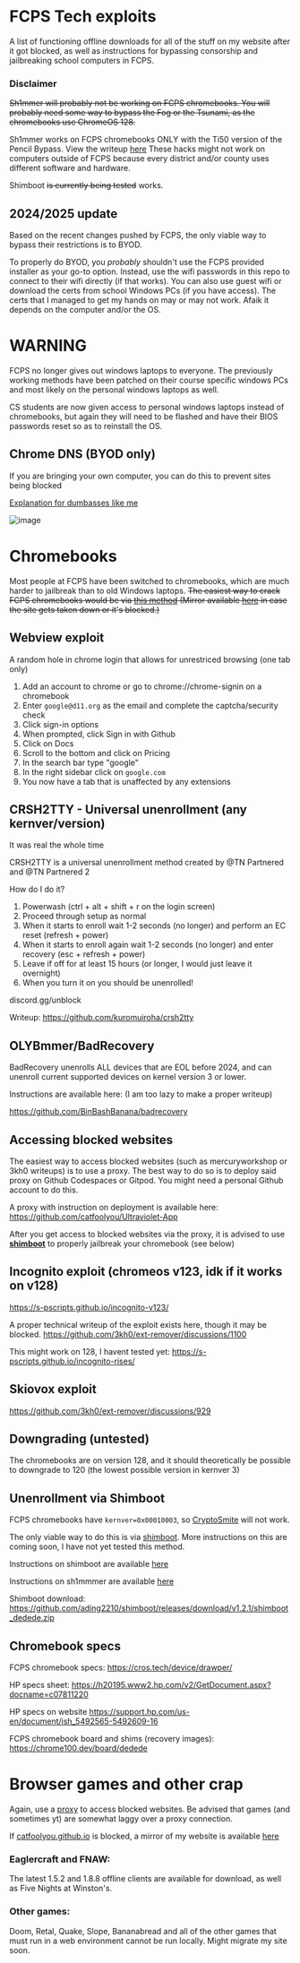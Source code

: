 # FCPS Tech exploits
A list of functioning offline downloads for all of the stuff on my website after it got blocked, as well as instructions for bypassing consorship and jailbreaking school computers in FCPS.

### Disclaimer
~~Sh1mmer will probably not be working on FCPS chromebooks. You will probably need some way to bypass the Fog or the Tsunami, as the chromebooks use ChromeOS 128.~~

Sh1mmer works on FCPS chromebooks ONLY with the Ti50 version of the Pencil Bypass. View the writeup [here](https://github.com/catfoolyou/Block-Bypass/blob/main/pencilbypass-ti50.md)
These hacks might not work on computers outside of FCPS because every district and/or county uses different software and hardware.

Shimboot ~~is currently being tested~~ works.

## 2024/2025 update
Based on the recent changes pushed by FCPS, the only viable way to bypass their restrictions is to BYOD. 

To properly do BYOD, you *probably* shouldn't use the FCPS provided installer as your go-to option. Instead, use the wifi passwords in this repo to connect to their wifi directly (if that works).
You can also use guest wifi or download the certs from school Windows PCs (if you have access). The certs that I managed to get my hands on may or may not work. Afaik it depends on the computer and/or the OS.

# WARNING
FCPS no longer gives out windows laptops to everyone. The previously working methods have been patched on their course specific windows PCs and most likely on the personal windows laptops as well.

CS students are now given access to personal windows laptops instead of chromebooks, but again they will need to be flashed and have their BIOS passwords reset so as to reinstall the OS. 

## Chrome DNS (BYOD only)

If you are bringing your own computer, you can do this to prevent sites being blocked

[Explanation for dumbasses like me](https://simpledns.plus/kb/195-how-to-enable-dns-over-https-doh-in-chrome)


![image](https://github.com/user-attachments/assets/9bcbfb46-ba32-4f2e-a4c4-6a0c6bf86684)

# Chromebooks
Most people at FCPS have been switched to chromebooks, which are much harder to jailbreak than to old Windows laptops. 
~~The easiest way to crack FCPS chromebooks would be via [this method](https://github.com/CaenJones/Chromebook-Testing/blob/main/README.md) (Mirror available [here](https://github.com/catfoolyou/Block-Bypass/blob/main/Chromebooks.md) in case the site gets taken down or it's blocked.)~~

## Webview exploit
A random hole in chrome login that allows for unrestriced browsing (one tab only)

1) Add an account to chrome or go to chrome://chrome-signin on a chromebook
2) Enter `google@d11.org` as the email and complete the captcha/security check
3) Click sign-in options
4) When prompted, click Sign in with Github
5) Click on Docs
6) Scroll to the bottom and click on Pricing
7) In the search bar type "google"
8) In the right sidebar click on `google.com`
9) You now have a tab that is unaffected by any extensions

## CRSH2TTY - Universal unenrollment (any kernver/version)
It was real the whole time

CRSH2TTY is a universal unenrollment method created by @TN Partnered and @TN Partnered 2 

How do I do it?
1) Powerwash (ctrl + alt + shift + r on the login screen)
2) Proceed through setup as normal
3) When it starts to enroll wait 1-2 seconds (no longer) and perform an EC reset (refresh + power)
4) When it starts to enroll again wait 1-2 seconds (no longer) and enter recovery (esc + refresh + power)
5) Leave if off for at least 15 hours (or longer, I would just leave it overnight)
6) When you turn it on you should be unenrolled!

discord.gg/unblock

Writeup: https://github.com/kuromuiroha/crsh2tty

## OLYBmmer/BadRecovery
BadRecovery unenrolls ALL devices that are EOL before 2024, and can unenroll current supported devices on kernel version 3 or lower.

Instructions are available here: (I am too lazy to make a proper writeup)

https://github.com/BinBashBanana/badrecovery

## Accessing blocked websites

The easiest way to access blocked websites (such as mercuryworkshop or 3kh0 writeups) is to use a proxy. The best way to do so is to deploy said proxy on Github Codespaces or Gitpod. You might need a personal Github account to do this.

A proxy with instruction on deployment is available here: https://github.com/catfoolyou/Ultraviolet-App

After you get access to blocked websites via the proxy, it is advised to use [**shimboot**](https://github.com/catfoolyou/Block-Bypass/blob/main/shimboot.md) to properly jailbreak your chromebook (see below)

## Incognito exploit (chromeos v123, idk if it works on v128)

https://s-pscripts.github.io/incognito-v123/

A proper technical writeup of the exploit exists here, though it may be blocked. https://github.com/3kh0/ext-remover/discussions/1100

This might work on 128, I havent tested yet: https://s-pscripts.github.io/incognito-rises/

## Skiovox exploit

https://github.com/3kh0/ext-remover/discussions/929

## Downgrading (untested)
The chromebooks are on version 128, and it should theoretically be possible to downgrade to 120 (the lowest possible version in kernver 3)

## Unenrollment via Shimboot
FCPS chromebooks have `kernver=0x00010003`, so [CryptoSmite](https://github.com/FWSmasher/CryptoSmite) will not work.

The only viable way to do this is via [shimboot](https://shimboot.ading.dev/). More instructions on this are coming soon, I have not yet tested this method.

Instructions on shimboot are available [here](https://github.com/catfoolyou/Block-Bypass/blob/main/shimboot.md)

Instructions on sh1mmmer are available [here](https://github.com/catfoolyou/Block-Bypass/blob/main/shimmer.md)

Shimboot download: https://github.com/ading2210/shimboot/releases/download/v1.2.1/shimboot_dedede.zip

## Chromebook specs
FCPS chromebook specs:
https://cros.tech/device/drawper/

HP specs sheet: https://h20195.www2.hp.com/v2/GetDocument.aspx?docname=c07811220

HP specs on website https://support.hp.com/us-en/document/ish_5492565-5492609-16

FCPS chromebook board and shims (recovery images):
https://chrome100.dev/board/dedede

# Browser games and other crap
Again, use a [proxy](https://github.com/catfoolyou/Ultraviolet-App) to access blocked websites. Be advised that games (and sometimes yt) are somewhat laggy over a proxy connection.

If [catfoolyou.github.io](https://catfoolyou.github.io) is blocked, a mirror of my website is available [here](https://eldritchdev2.github.io/Website-v2/)

### Eaglercraft and FNAW:
The latest 1.5.2 and 1.8.8 offline clients are available for download, as well as Five Nights at Winston's.

### Other games:
Doom, Retal, Quake, Slope, Bananabread and all of the other games that must run in a web environment cannot be run locally. Might migrate my site soon.
